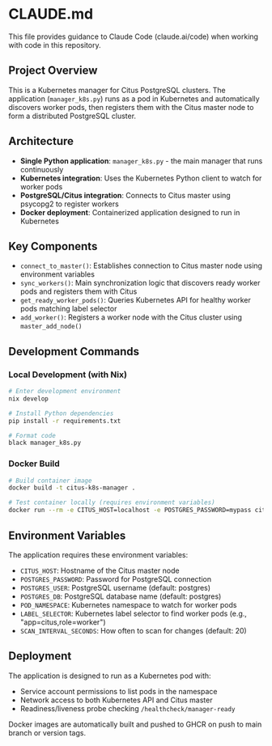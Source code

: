 # CLAUDE.md

This file provides guidance to Claude Code (claude.ai/code) when working with code in this repository.

## Project Overview

This is a Kubernetes manager for Citus PostgreSQL clusters. The application (`manager_k8s.py`) runs as a pod in Kubernetes and automatically discovers worker pods, then registers them with the Citus master node to form a distributed PostgreSQL cluster.

## Architecture

- **Single Python application**: `manager_k8s.py` - the main manager that runs continuously
- **Kubernetes integration**: Uses the Kubernetes Python client to watch for worker pods
- **PostgreSQL/Citus integration**: Connects to Citus master using psycopg2 to register workers
- **Docker deployment**: Containerized application designed to run in Kubernetes

## Key Components

- `connect_to_master()`: Establishes connection to Citus master node using environment variables
- `sync_workers()`: Main synchronization logic that discovers ready worker pods and registers them with Citus
- `get_ready_worker_pods()`: Queries Kubernetes API for healthy worker pods matching label selector
- `add_worker()`: Registers a worker node with the Citus cluster using `master_add_node()`

## Development Commands

### Local Development (with Nix)
```bash
# Enter development environment
nix develop

# Install Python dependencies
pip install -r requirements.txt

# Format code
black manager_k8s.py
```

### Docker Build
```bash
# Build container image
docker build -t citus-k8s-manager .

# Test container locally (requires environment variables)
docker run --rm -e CITUS_HOST=localhost -e POSTGRES_PASSWORD=mypass citus-k8s-manager
```

## Environment Variables

The application requires these environment variables:
- `CITUS_HOST`: Hostname of the Citus master node
- `POSTGRES_PASSWORD`: Password for PostgreSQL connection
- `POSTGRES_USER`: PostgreSQL username (default: postgres)
- `POSTGRES_DB`: PostgreSQL database name (default: postgres)
- `POD_NAMESPACE`: Kubernetes namespace to watch for worker pods
- `LABEL_SELECTOR`: Kubernetes label selector to find worker pods (e.g., "app=citus,role=worker")
- `SCAN_INTERVAL_SECONDS`: How often to scan for changes (default: 20)

## Deployment

The application is designed to run as a Kubernetes pod with:
- Service account permissions to list pods in the namespace
- Network access to both Kubernetes API and Citus master
- Readiness/liveness probe checking `/healthcheck/manager-ready`

Docker images are automatically built and pushed to GHCR on push to main branch or version tags.
